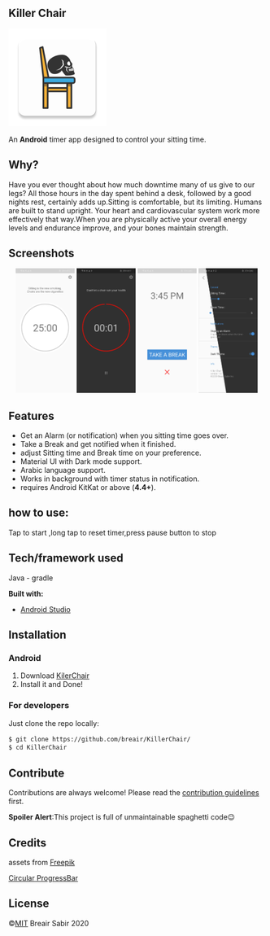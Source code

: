 
## Killer Chair
![logo](/pics/logo.png?raw=true "Logo")

An **Android** timer app designed to control your sitting time.

## Why?
Have you ever thought about how much downtime many of us give to our legs? All those hours in the day spent behind a desk, followed by a good nights rest, certainly adds up.Sitting is comfortable, but its limiting.
Humans are built to stand upright. Your heart and cardiovascular system work more effectively that way.When you are physically active your overall energy levels and endurance improve, and your bones maintain strength. 

## Screenshots
<p  align='center'>
<img src='/pics/screenshot1.png' width='23%'/>
<img src='/pics/screenshot2.png' width='23%'/>
<img src='/pics/screenshot3.png' width='23%'/>
<img src='/pics/screenshot4.png' width='23%'/>
</p>

## Features
- Get an Alarm (or notification) when you sitting time goes over.
- Take a Break and get notified when it finished.
- adjust Sitting time and Break time on your preference.
- Material UI with Dark mode support.
- Arabic language support.
- Works in background with timer status in notification.
- requires Android KitKat or above (**4.4+**).

## how to use:
Tap to start ,long tap to reset timer,press pause button to stop

## Tech/framework used
 Java - gradle

<b>Built with:</b>
- [Android Studio](https://developer.android.com/studio)


## Installation
[FR]: https://github.com/breair/KillerChair/releases

### Android

1. Download [KilerChair][FR]
2. Install it and Done!

### For developers
Just clone the repo locally:

```sh
$ git clone https://github.com/breair/KillerChair/
$ cd KillerChair
```

## Contribute
Contributions are always welcome! Please read the <a href="https://github.com/breair/KillerChair/master/contribution_guide.md">contribution guidelines</a> first.

**Spoiler Alert**:This project is full of unmaintainable spaghetti code😉

## Credits
assets from <a href="http://www.freepik.com">Freepik</a>

<a href="https://github.com/MRezaNasirloo/CircularProgressBar">Circular ProgressBar</a>

## License
©[MIT](https://github.com/breair/KillerChair/blob/master/LICENSE) Breair Sabir 2020

